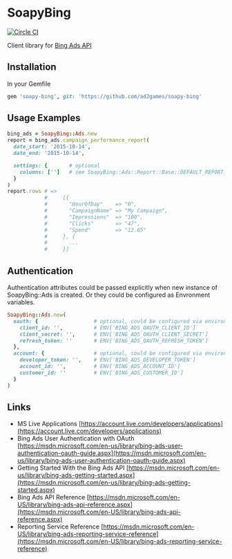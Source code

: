 # SoapyBing
[![Circle CI](https://circleci.com/gh/ad2games/soapy_bing.png?style=shield)](https://circleci.com/gh/ad2games/soapy_bing)

Client library for [Bing Ads API](https://msdn.microsoft.com/en-us/library/bing-ads-overview)

## Installation

In your Gemfile

```ruby
gem 'soapy-bing', git: 'https://github.com/ad2games/soapy-bing'
```

## Usage Examples

```ruby
bing_ads = SoapyBing::Ads.new
report = bing_ads.campaign_performance_report(
  date_start: '2015-10-14',
  date_end: '2015-10-14',

  settings: {       # optional
    columns: ['']   # see SoapyBing::Ads::Report::Base::DEFAULT_REPORT_SETTINGS[:columns]
  }
)
report.rows # =>
            #     [{
            #       "HourOfDay"    => "0",
            #       "CampaignName" => "My Campaign",
            #       "Impressions"  => "100",
            #       "Clicks"       => "47",
            #       "Spend"        => "12.65"
            #     }, {
            #       ...
            #     }]
```

## Authentication

Authentication attributes could be passed explicitly when new instance of SoapyBing::Ads is created.
Or they could be configured as Envronment variables.

```ruby
SoapyBing::Ads.new(
  oauth: {                  # optional, could be configured via environment variables as
    client_id: '',          # ENV['BING_ADS_OAUTH_CLIENT_ID']
    client_secret: '',      # ENV['BING_ADS_OAUTH_CLIENT_SECRET']
    refresh_token: ''       # ENV['BING_ADS_OAUTH_REFRESH_TOKEN']
  },
  account: {                # optional, could be configured via environment variables as
    developer_token: '',    # ENV['BING_ADS_DEVELOPER_TOKEN']
    account_id: '',         # ENV['BING_ADS_ACCOUNT_ID']
    customer_id: ''         # ENV['BING_ADS_CUSTOMER_ID']
  }
)
```

## Links
* MS Live Applications [https://account.live.com/developers/applications](https://account.live.com/developers/applications)
* Bing Ads User Authentication with OAuth [https://msdn.microsoft.com/en-us/library/bing-ads-user-authentication-oauth-guide.aspx](https://msdn.microsoft.com/en-us/library/bing-ads-user-authentication-oauth-guide.aspx)
* Getting Started With the Bing Ads API [https://msdn.microsoft.com/en-us/library/bing-ads-getting-started.aspx](https://msdn.microsoft.com/en-us/library/bing-ads-getting-started.aspx)
* Bing Ads API Reference [https://msdn.microsoft.com/en-US/library/bing-ads-api-reference.aspx](https://msdn.microsoft.com/en-US/library/bing-ads-api-reference.aspx)
* Reporting Service Reference [https://msdn.microsoft.com/en-US/library/bing-ads-reporting-service-reference](https://msdn.microsoft.com/en-US/library/bing-ads-reporting-service-reference)

